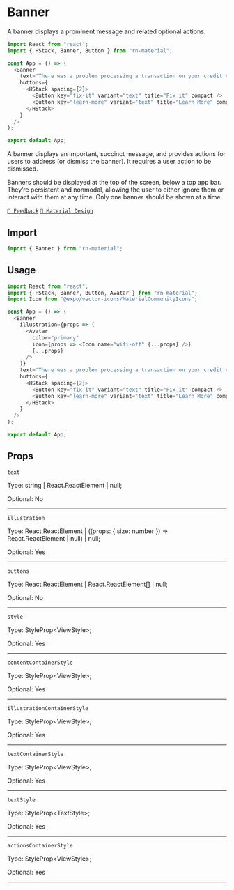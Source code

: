 # Banner

A banner displays a prominent message and related optional actions.

```js with-preview
import React from "react";
import { HStack, Banner, Button } from "rn-material";

const App = () => (
  <Banner
    text="There was a problem processing a transaction on your credit card."
    buttons={
      <HStack spacing={2}>
        <Button key="fix-it" variant="text" title="Fix it" compact />
        <Button key="learn-more" variant="text" title="Learn More" compact />
      </HStack>
    }
  />
);

export default App;
```

A banner displays an important, succinct message, and provides actions for users to address (or dismiss the banner). It
requires a user action to be dismissed.

Banners should be displayed at the top of the screen, below a top app bar. They’re persistent and nonmodal, allowing the
user to either ignore them or interact with them at any time. Only one banner should be shown at a time.

[`💬 Feedback`](https://github.com/yamankatby/react-native-material/labels/component%3A%20Banner)
[`🎨 Material Design`](https://material.io/components/banners)

## Import

```js
import { Banner } from "rn-material";
```

## Usage

```js with-preview
import React from "react";
import { HStack, Banner, Button, Avatar } from "rn-material";
import Icon from "@expo/vector-icons/MaterialCommunityIcons";

const App = () => (
  <Banner
    illustration={props => (
      <Avatar
        color="primary"
        icon={props => <Icon name="wifi-off" {...props} />}
        {...props}
      />
    )}
    text="There was a problem processing a transaction on your credit card."
    buttons={
      <HStack spacing={2}>
        <Button key="fix-it" variant="text" title="Fix it" compact />
        <Button key="learn-more" variant="text" title="Learn More" compact />
      </HStack>
    }
  />
);

export default App;
```

## Props

`text`

Type: string | React.ReactElement | null;

Optional: No

---

`illustration`

Type: React.ReactElement | ((props: { size: number }) =\> React.ReactElement | null) | null;

Optional: Yes

---

`buttons`

Type: React.ReactElement | React.ReactElement[] | null;

Optional: No

---

`style`

Type: StyleProp<ViewStyle\>;

Optional: Yes

---

`contentContainerStyle`

Type: StyleProp<ViewStyle\>;

Optional: Yes

---

`illustrationContainerStyle`

Type: StyleProp<ViewStyle\>;

Optional: Yes

---

`textContainerStyle`

Type: StyleProp<ViewStyle\>;

Optional: Yes

---

`textStyle`

Type: StyleProp<TextStyle\>;

Optional: Yes

---

`actionsContainerStyle`

Type: StyleProp<ViewStyle\>;

Optional: Yes

---
